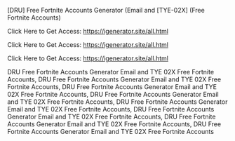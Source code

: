 [DRU] Free Fortnite Accounts Generator (Email and [TYE-02X] (Free Fortnite Accounts)

Click Here to Get Access: https://igenerator.site/all.html

Click Here to Get Access: https://igenerator.site/all.html

Click Here to Get Access: https://igenerator.site/all.html

 DRU Free Fortnite Accounts Generator Email and TYE 02X Free Fortnite Accounts, DRU Free Fortnite Accounts Generator Email and TYE 02X Free Fortnite Accounts, DRU Free Fortnite Accounts Generator Email and TYE 02X Free Fortnite Accounts, DRU Free Fortnite Accounts Generator Email and TYE 02X Free Fortnite Accounts, DRU Free Fortnite Accounts Generator Email and TYE 02X Free Fortnite Accounts, DRU Free Fortnite Accounts Generator Email and TYE 02X Free Fortnite Accounts, DRU Free Fortnite Accounts Generator Email and TYE 02X Free Fortnite Accounts, DRU Free Fortnite Accounts Generator Email and TYE 02X Free Fortnite Accounts
